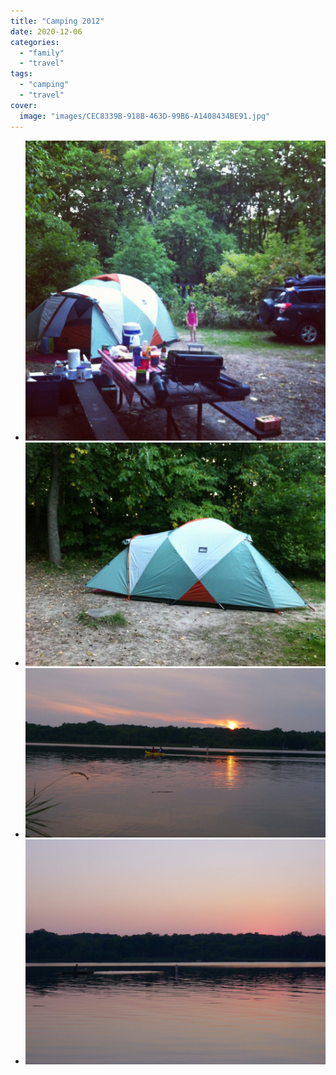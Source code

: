 ```yaml
---
title: "Camping 2012"
date: 2020-12-06
categories:
  - "family"
  - "travel"
tags:
  - "camping"
  - "travel"
cover:
  image: "images/CEC8339B-918B-463D-99B6-A1408434BE91.jpg"
---
```


- ![](images/CEC8339B-918B-463D-99B6-A1408434BE91-1024x1024.jpg)
- ![](images/IMG_3107-1024x765.jpg)
- ![](images/P1020719-1024x576.jpg)
- ![](images/P1020684-1024x768.jpg)

